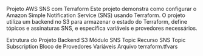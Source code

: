 Projeto AWS SNS com Terraform
Este projeto demonstra como configurar o Amazon Simple Notification Service (SNS) usando Terraform. O projeto utiliza um backend no S3 para armazenar o estado do Terraform, define tópicos e assinaturas SNS, e especifica variáveis e provedores necessários.

Estrutura do Projeto
Backend S3
Módulo SNS Topic
Recurso SNS Topic Subscription
Bloco de Provedores
Variáveis
Arquivo terraform.tfvars
